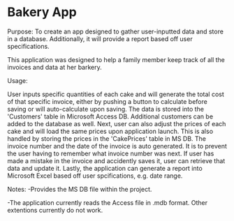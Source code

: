 # Bakery App
Purpose: To create an app designed to gather user-inputted data and store in a database. Additionally, it will provide a report based off
user specifications.

This application was designed to help a family member keep track of all the invoices and data at her barkery.

Usage:

User inputs specific quantities of each cake and will generate the total cost of that specific invoice, either by pushing a button to calculate before saving or will auto-calculate upon saving. The data is stored into the 'Customers' table in Microsoft Access DB. Additional customers can be added to the database as well. Next, user can also adjust the prices of each cake and will load the same prices upon application launch. This is also handled by storing the prices in the 'CakePrices' table in MS DB. The invoice number and the date of the invoice is auto generated. It is to prevent the user having to remember what invoice number was next. If user has made a mistake in the invoice and accidently saves it, user can retrieve that data and update it. Lastly, the application can generate a report into Microsoft Excel based off user spcifications, e.g. date range.

Notes: 
-Provides the MS DB file within the project.

-The application currently reads the Access file in .mdb format. Other extentions currently do not work.
